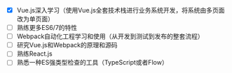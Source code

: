 - [x] Vue.js深入学习（使用Vue.js全套技术栈进行业务系统开发，将系统由多页面改为单页面）
- [ ]  熟练更多ES6/7的特性
- [ ] Webpack自动化工程学习和使用（从开发到测试到发布的整套流程）
- [ ] 研究Vue.js和Webpack的原理和源码
- [ ] 熟练React.js
- [ ] 熟悉一种ES强类型检查的工具（TypeScript或者Flow）
